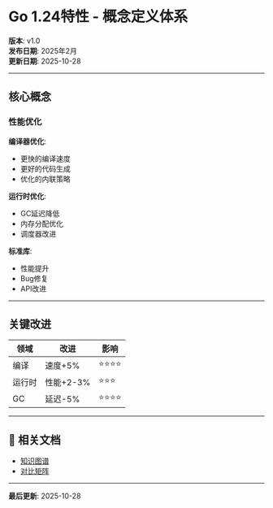 # Go 1.24特性 - 概念定义体系

**版本**: v1.0  
**发布日期**: 2025年2月  
**更新日期**: 2025-10-28

---

## 核心概念

### 性能优化

**编译器优化**:
- 更快的编译速度
- 更好的代码生成
- 优化的内联策略

**运行时优化**:
- GC延迟降低
- 内存分配优化
- 调度器改进

**标准库**:
- 性能提升
- Bug修复
- API改进

---

## 关键改进

| 领域 | 改进 | 影响 |
|------|------|------|
| 编译 | 速度+5% | ⭐⭐⭐⭐ |
| 运行时 | 性能+2-3% | ⭐⭐⭐ |
| GC | 延迟-5% | ⭐⭐⭐⭐ |

---

## 🔗 相关文档

- [知识图谱](./00-知识图谱.md)
- [对比矩阵](./00-对比矩阵.md)

---

**最后更新**: 2025-10-28
